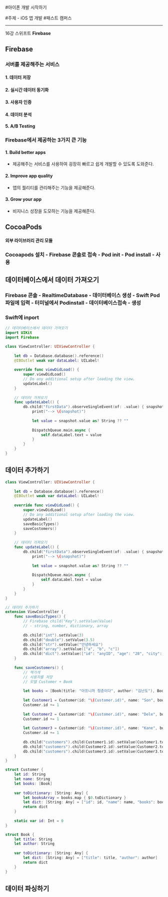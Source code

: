 #아이폰 개발 시작하기

#주제 - iOS 앱 개발 #패스트 캠퍼스 

---
 
16강 스위프트 __Firebase__


## Firebase
### 서버를 제공해주는 서비스
#### 1. 데이터 저장
#### 2. 실시간 데이터 동기화
#### 3. 사용자 인증
#### 4. 데이터 분석
#### 5. A/B Testing

### Firebase에서 제공하는 3가지 큰 기능
#### 1. Build better apps
- 제공해주는 서비스를 사용하여 굉장히 빠르고 쉽게 개발할 수 있도록 도와준다.

#### 2. Improve app quality
- 앱의 퀄리티를 관리해주는 기능을 제공해준다.

#### 3. Grow your app
- 비지니스 성장을 도모하는 기능을 제공해준다.


## CocoaPods
#### 외부 라이브러리 관리 모듈

### Cocoapods 설치 - Firebase 콘솔로 접속 - Pod init - Pod install - 사용


## 데이터베이스에서 데이터 가져오기
### Firebase 콘솔 - RealtimeDatabase - 데이터베이스 생성 - Swift Pod 파일에 입력 - 터미널에서 Podinstall - 데이터베이스접속 - 생성
### Swift에 inport
```Swift
// 데이터베이스에서 데이터 가져오기
import UIKit
import Firebase

class ViewController: UIViewController {
    
    let db = Database.database().reference()
    @IBOutlet weak var dataLabel: UILabel!
    
    override func viewDidLoad() {
        super.viewDidLoad()
        // Do any additional setup after loading the view.
        updateLabel()
    }
    
    // 데이터 가져오기
    func updateLabel() {
        db.child("firstData").observeSingleEvent(of: .value) { snapshot in
            print("--> \(snapshot)")
            
            let value = snapshot.value as? String ?? ""
            
            DispatchQueue.main.async {
                self.dataLabel.text = value
            }
        }
    }
}
```

## 데이터 추가하기
```Swift
class ViewController: UIViewController {
    
    let db = Database.database().reference()
    @IBOutlet weak var dataLabel: UILabel!
    
    override func viewDidLoad() {
        super.viewDidLoad()
        // Do any additional setup after loading the view.
        updateLabel()
        saveBasicTypes()
        saveCostomers()
    }
    
    // 데이터 가져오기
    func updateLabel() {
        db.child("firstData").observeSingleEvent(of: .value) { snapshot in
            print("--> \(snapshot)")
            
            let value = snapshot.value as? String ?? ""
            
            DispatchQueue.main.async {
                self.dataLabel.text = value
            }
        }
    }
}

// 데이터 추가하기
extension ViewController {
    func saveBasicTypes() {
        // Firebase child("Key").setValue(Value)
        // - string, number, dictionary, array
        
        db.child("int").setValue(3)
        db.child("double").setValue(3.5)
        db.child("str").setValue("안녕하세요")
        db.child("array").setValue(["a", "b", "c"])
        db.child("dict").setValue(["id": "anyID", "age": "28", "city": "Seoul"])
    }
    
    func saveCostomers() {
        // 책가게
        // 사용자를 저장
        // 모델 Customer + Book
        
        let books = [Book(title: "아프니까 청춘이다", author: "김난도"), Book(title: "그런 사람 또 없습니다", author: "원태연")]
        
        let Customer1 = Customer(id: "\(Customer.id)", name: "Son", books: books)
        Customer.id += 1
        
        let Customer2 = Customer(id: "\(Customer.id)", name: "Dele", books: books)
        Customer.id += 1
        
        let Customer3 = Customer(id: "\(Customer.id)", name: "Kane", books: books)
        Customer.id += 1
        
        db.child("customers").child(Customer1.id).setValue(Customer1.toDictionary)
        db.child("customers").child(Customer2.id).setValue(Customer2.toDictionary)
        db.child("customers").child(Customer3.id).setValue(Customer3.toDictionary)
    }
}

struct Customer {
    let id: String
    let name: String
    let books: [Book]
    
    var toDictionary: [String: Any] {
        let booksArray = books.map { $0.toDictionary }
        let dict: [String: Any] = ["id": id, "name": name, "books": booksArray]
        return dict
    }
    
    static var id: Int = 0
}

struct Book {
    let title: String
    let author: String
    
    var toDictionary: [String: Any] {
        let dict: [String: Any] = ["title": title, "author": author]
        return dict
    }
}
```

## 데이터 파싱하기
```Swift

```